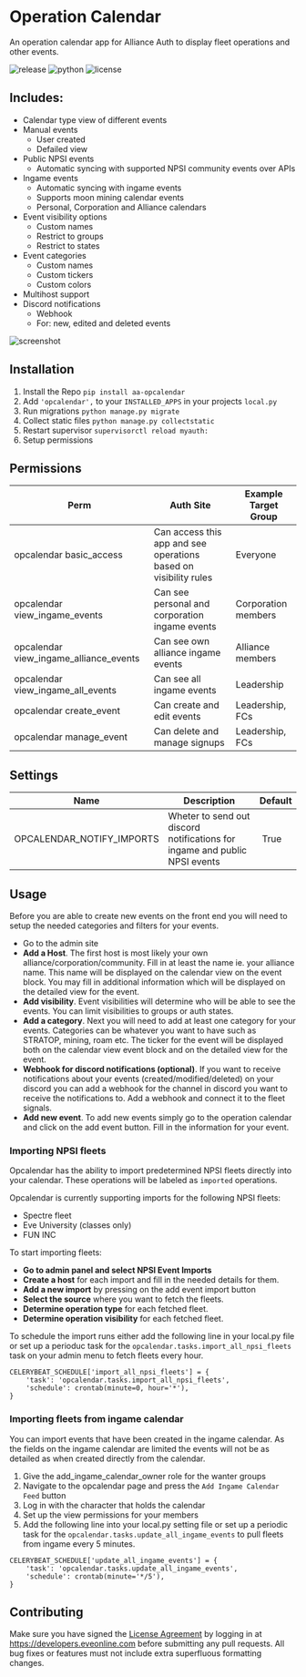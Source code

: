 # Operation Calendar

An operation calendar app for Alliance Auth to display fleet operations and other events.

![release](https://img.shields.io/pypi/v/aa-opcalendar??label=release) ![python](https://img.shields.io/pypi/pyversions/aa-opcalendar?) ![license](https://img.shields.io/badge/license-MIT-green)

## Includes:
 * Calendar type view of different events
 * Manual events
 	* User created
 	* Defailed view
* Public NPSI events
 	* Automatic syncing with supported NPSI community events over APIs
* Ingame events
	* Automatic syncing with ingame events
	* Supports moon mining calendar events
	* Personal, Corporation and Alliance calendars
* Event visibility options
	* Custom names
	* Restrict to groups
	* Restrict to states
* Event categories
 	* Custom names
 	* Custom tickers
 	* Custom colors
* Multihost support
* Discord notifications
	* Webhook
	* For: new, edited and deleted events

![screenshot](https://i.imgur.com/bLepJGH.jpg)

## Installation
 1. Install the Repo `pip install aa-opcalendar`
 2. Add `'opcalendar',` to your `INSTALLED_APPS` in your projects `local.py`
 3. Run migrations `python manage.py migrate`
 4. Collect static files `python manage.py collectstatic`
 5. Restart supervisor `supervisorctl reload myauth:`
 6. Setup permissions

## Permissions

Perm | Auth Site | Example Target Group
 --- | --- | ---
opcalendar basic_access | Can access this app and see operations based on visibility rules | Everyone
opcalendar view_ingame_events | Can see personal and corporation ingame events | Corporation members
opcalendar view_ingame_alliance_events | Can see own alliance ingame events | Alliance members
opcalendar view_ingame_all_events | Can see all ingame events | Leadership
opcalendar create_event | Can create and edit events | Leadership, FCs
opcalendar manage_event | Can delete and manage signups | Leadership, FCs

## Settings

Name | Description | Default
 --- | --- | ---
OPCALENDAR_NOTIFY_IMPORTS | Wheter to send out discord notifications for ingame and public NPSI events | True

## Usage
Before you are able to create new events on the front end you will need to setup the needed categories and filters for your events.

- Go to the admin site
- **Add a Host**. The first host is most likely your own alliance/corporation/community. Fill in at least the name ie. your alliance name. This name will be displayed on the calendar view on the event block. You may fill in additional information which will be displayed on the detailed view for the event.
- **Add visibility**. Event visibilities will determine who will be able to see the events. You can limit visibilities to groups or auth states.
- **Add a category**. Next you will need to add at least one category for your events. Categories can be whatever you want to have such as STRATOP, mining, roam etc. The ticker for the event will be displayed both on the calendar view event block and on the detailed view for the event.
- **Webhook for discord notifications (optional)**. If you want to receive notifications about your events (created/modified/deleted) on your discord you can add a webhook for the channel in discord you want to receive the notifications to. Add a webhook and connect it to the fleet signals.
- **Add new event**. To add new events simply go to the operation calendar and click on the add event button. Fill in the information for your event.


### Importing NPSI fleets
Opcalendar has  the ability to import predetermined NPSI fleets directly into your calendar. These operations will be labeled as `imported` operations.

Opcalendar is currently supporting imports for the following NPSI fleets:

- Spectre fleet
- Eve University (classes only)
- FUN INC

To start importing fleets:

- **Go to admin panel and select NPSI Event Imports**
- **Create a host** for each import and fill in the needed details for them.
- **Add a new import** by pressing on the add event import button
- **Select the source** where you want to fetch the fleets.
- **Determine operation type** for each fetched fleet.
- **Determine operation visibility** for each fetched fleet.

To schedule the import runs either add the following line in your local.py file or set up a perioduc task for the `opcalendar.tasks.import_all_npsi_fleets` task on your admin menu to fetch fleets every hour.

```
CELERYBEAT_SCHEDULE['import_all_npsi_fleets'] = {
    'task': 'opcalendar.tasks.import_all_npsi_fleets',
    'schedule': crontab(minute=0, hour='*'),
}

```

### Importing fleets from ingame calendar
You can import events that have been created in the ingame calendar. As the fields on the ingame calendar are limited the events will not be as detailed as when created directly from the calendar.

1. Give the add_ingame_calendar_owner role for the wanter groups
2. Navigate to the opcalendar page and press the `Add Ingame Calendar Feed` button
3. Log in with the character that holds the calendar
4. Set up the view permissions for your members
5. Add the following line into your local.py setting file or set up a periodic task for the `opcalendar.tasks.update_all_ingame_events` to pull fleets from ingame every 5 minutes.

```
CELERYBEAT_SCHEDULE['update_all_ingame_events'] = {
    'task': 'opcalendar.tasks.update_all_ingame_events',
    'schedule': crontab(minute='*/5'),
}
```

## Contributing
Make sure you have signed the [License Agreement](https://developers.eveonline.com/resource/license-agreement) by logging in at https://developers.eveonline.com before submitting any pull requests. All bug fixes or features must not include extra superfluous formatting changes.
